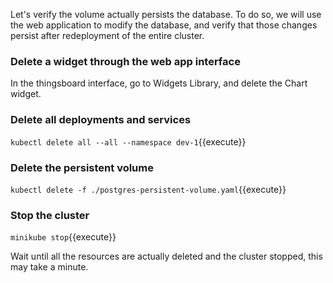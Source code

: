Let's verify the volume actually persists the database.
To do so, we will use the web application to modify the database, and verify that those changes persist after redeployment of the entire cluster.

### Delete a widget through the web app interface

In the thingsboard interface, go to Widgets Library, and delete the Chart widget.

### Delete all deployments and services

`kubectl delete all --all --namespace dev-1`{{execute}}

### Delete the persistent volume

`kubectl delete -f ./postgres-persistent-volume.yaml`{{execute}}

### Stop the cluster

`minikube stop`{{execute}}

Wait until all the resources are actually deleted and the cluster stopped, this may take a minute.
